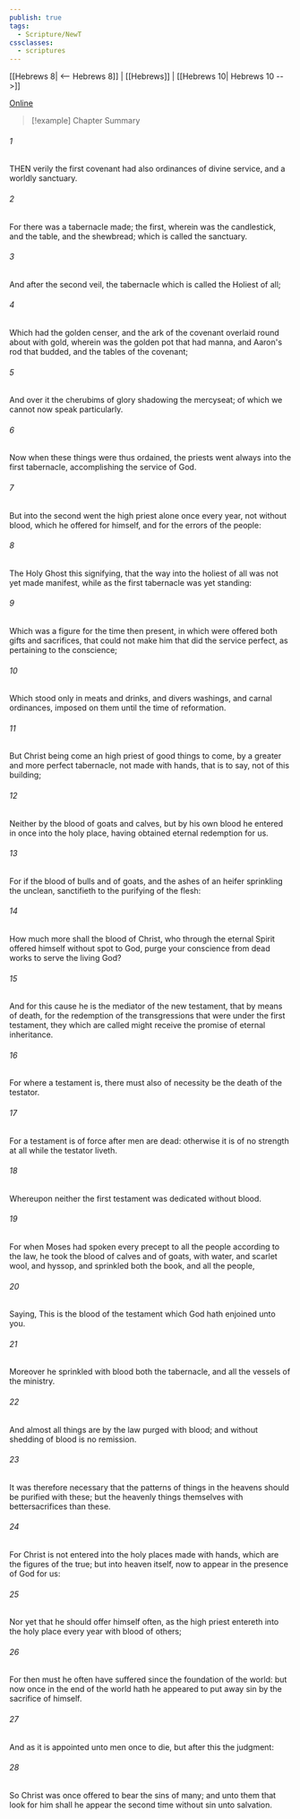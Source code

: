 ```yaml
---
publish: true
tags:
  - Scripture/NewT
cssclasses:
  - scriptures
---
```

[[Hebrews 8| <-- Hebrews 8]] | [[Hebrews]] | [[Hebrews 10| Hebrews 10 -->]]

[Online](https://churchofjesuschrist.org/study/scriptures/nt/heb/9?lang=eng)

>[!example] Chapter Summary
>
###### 1
THEN verily the first covenant had also ordinances of divine service, and a worldly sanctuary.
###### 2
For there was a tabernacle made; the first, wherein was the candlestick, and the table, and the shewbread; which is called the sanctuary.
###### 3
And after the second veil, the tabernacle which is called the Holiest of all;
###### 4
Which had the golden censer, and the ark of the covenant overlaid round about with gold, wherein was the golden pot that had manna, and Aaron's rod that budded, and the tables of the covenant;
###### 5
And over it the cherubims of glory shadowing the mercyseat; of which we cannot now speak particularly.
###### 6
Now when these things were thus ordained, the priests went always into the first tabernacle, accomplishing the service of God.
###### 7
But into the second went the high priest alone once every year, not without blood, which he offered for himself, and for the errors of the people:
###### 8
The Holy Ghost this signifying, that the way into the holiest of all was not yet made manifest, while as the first tabernacle was yet standing:
###### 9
Which was a figure for the time then present, in which were offered both gifts and sacrifices, that could not make him that did the service perfect, as pertaining to the conscience;
###### 10
Which stood only in meats and drinks, and divers washings, and carnal ordinances, imposed on them until the time of reformation.
###### 11
But Christ being come an high priest of good things to come, by a greater and more perfect tabernacle, not made with hands, that is to say, not of this building;
###### 12
Neither by the blood of goats and calves, but by his own blood he entered in once into the holy place, having obtained eternal redemption for us.
###### 13
For if the blood of bulls and of goats, and the ashes of an heifer sprinkling the unclean, sanctifieth to the purifying of the flesh:
###### 14
How much more shall the blood of Christ, who through the eternal Spirit offered himself without spot to God, purge your conscience from dead works to serve the living God?
###### 15
And for this cause he is the mediator of the new testament, that by means of death, for the redemption of the transgressions that were under the first testament, they which are called might receive the promise of eternal inheritance.
###### 16
For where a testament is, there must also of necessity be the death of the testator.
###### 17
For a testament is of force after men are dead: otherwise it is of no strength at all while the testator liveth.
###### 18
Whereupon neither the first testament was dedicated without blood.
###### 19
For when Moses had spoken every precept to all the people according to the law, he took the blood of calves and of goats, with water, and scarlet wool, and hyssop, and sprinkled both the book, and all the people,
###### 20
Saying, This is the blood of the testament which God hath enjoined unto you.
###### 21
Moreover he sprinkled with blood both the tabernacle, and all the vessels of the ministry.
###### 22
And almost all things are by the law purged with blood; and without shedding of blood is no remission.
###### 23
It was therefore necessary that the patterns of things in the heavens should be purified with these; but the heavenly things themselves with bettersacrifices than these.
###### 24
For Christ is not entered into the holy places made with hands, which are the figures of the true; but into heaven itself, now to appear in the presence of God for us:
###### 25
Nor yet that he should offer himself often, as the high priest entereth into the holy place every year with blood of others;
###### 26
For then must he often have suffered since the foundation of the world: but now once in the end of the world hath he appeared to put away sin by the sacrifice of himself.
###### 27
And as it is appointed unto men once to die, but after this the judgment:
###### 28
So Christ was once offered to bear the sins of many; and unto them that look for him shall he appear the second time without sin unto salvation.



